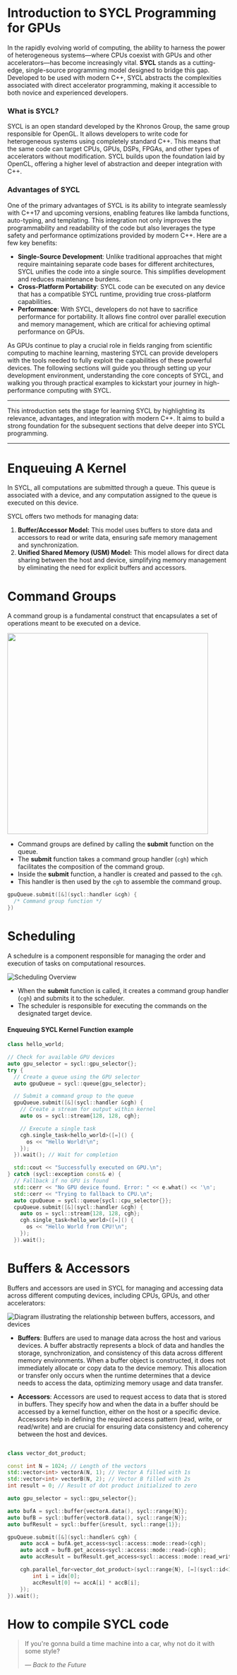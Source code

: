 # Introduction to SYCL Programming for GPUs

In the rapidly evolving world of computing, the ability to harness the power of heterogeneous systems—where CPUs coexist with GPUs and other accelerators—has become increasingly vital. **SYCL** stands as a cutting-edge, single-source programming model designed to bridge this gap. Developed to be used with modern C++, SYCL abstracts the complexities associated with direct accelerator programming, making it accessible to both novice and experienced developers.

### What is SYCL?

SYCL is an open standard developed by the Khronos Group, the same group responsible for OpenGL. It allows developers to write code for heterogeneous systems using completely standard C++. This means that the same code can target CPUs, GPUs, DSPs, FPGAs, and other types of accelerators without modification. SYCL builds upon the foundation laid by OpenCL, offering a higher level of abstraction and deeper integration with C++.

### Advantages of SYCL

One of the primary advantages of SYCL is its ability to integrate seamlessly with C++17 and upcoming versions, enabling features like lambda functions, auto-typing, and templating. This integration not only improves the programmability and readability of the code but also leverages the type safety and performance optimizations provided by modern C++. Here are a few key benefits:
- **Single-Source Development**: Unlike traditional approaches that might require maintaining separate code bases for different architectures, SYCL unifies the code into a single source. This simplifies development and reduces maintenance burdens.
- **Cross-Platform Portability**: SYCL code can be executed on any device that has a compatible SYCL runtime, providing true cross-platform capabilities.
- **Performance**: With SYCL, developers do not have to sacrifice performance for portability. It allows fine control over parallel execution and memory management, which are critical for achieving optimal performance on GPUs.

As GPUs continue to play a crucial role in fields ranging from scientific computing to machine learning, mastering SYCL can provide developers with the tools needed to fully exploit the capabilities of these powerful devices. The following sections will guide you through setting up your development environment, understanding the core concepts of SYCL, and walking you through practical examples to kickstart your journey in high-performance computing with SYCL.

---

This introduction sets the stage for learning SYCL by highlighting its relevance, advantages, and integration with modern C++. It aims to build a strong foundation for the subsequent sections that delve deeper into SYCL programming.

---


# Enqueuing A Kernel 

In SYCL, all computations are submitted through a queue. This queue is associated with a device, and any computation assigned to the queue is executed on this device.

SYCL offers two methods for managing data:
1. **Buffer/Accessor Model:** This model uses buffers to store data and accessors to read or write data, ensuring safe memory management and synchronization.
2. **Unified Shared Memory (USM) Model:** This model allows for direct data sharing between the host and device, simplifying memory management by eliminating the need for explicit buffers and accessors.

# Command Groups 

 A command group is a fundamental construct that encapsulates a set of operations meant to be executed on a device.

<img width="455" alt="" src="./images/image1.png" >


- Command groups are defined by calling the **submit** function on the queue.
- The **submit** function takes a command group handler (`cgh`) which facilitates the composition of the command group.
- Inside the **submit** function, a handler is created and passed to the `cgh`.
- This handler is then used by the `cgh` to assemble the command group.

```cpp
gpuQueue.submit([&](sycl::handler &cgh) {
  /* Command group function */
})
```


# Scheduling

A schedulre is a component responsible for managing the order and execution of tasks on computational resources.

![Scheduling Overview](./images/image3.png)

- When the **submit** function is called, it creates a command group handler (`cgh`) and submits it to the scheduler.
- The scheduler is responsible for executing the commands on the designated target device.

#### Enqueuing SYCL Kernel Function example

```cpp
class hello_world;

// Check for available GPU devices
auto gpu_selector = sycl::gpu_selector{};
try {
  // Create a queue using the GPU selector
  auto gpuQueue = sycl::queue{gpu_selector};

  // Submit a command group to the queue
  gpuQueue.submit([&](sycl::handler &cgh) {
    // Create a stream for output within kernel
    auto os = sycl::stream{128, 128, cgh};

    // Execute a single task
    cgh.single_task<hello_world>([=]() {
      os << "Hello World!\n";
    });
  }).wait(); // Wait for completion

  std::cout << "Successfully executed on GPU.\n";
} catch (sycl::exception const& e) {
  // Fallback if no GPU is found
  std::cerr << "No GPU device found. Error: " << e.what() << '\n';
  std::cerr << "Trying to fallback to CPU.\n";
  auto cpuQueue = sycl::queue{sycl::cpu_selector{}};
  cpuQueue.submit([&](sycl::handler &cgh) {
    auto os = sycl::stream{128, 128, cgh};
    cgh.single_task<hello_world>([=]() {
      os << "Hello World from CPU!\n";
    });
  }).wait();
```



# Buffers & Accessors

Buffers and accessors are used in SYCL for managing and accessing data across different computing devices, including CPUs, GPUs, and other accelerators:

![Diagram illustrating the relationship between buffers, accessors, and devices](./images/image2.png)

- **Buffers**: Buffers are used to manage data across the host and various devices. A buffer abstractly represents a block of data and handles the storage, synchronization, and consistency of this data across different memory environments. When a buffer object is constructed, it does not immediately allocate or copy data to the device memory. This allocation or transfer only occurs when the runtime determines that a device needs to access the data, optimizing memory usage and data transfer.

- **Accessors**: Accessors are used to request access to data that is stored in buffers. They specify how and when the data in a buffer should be accessed by a kernel function, either on the host or a specific device. Accessors help in defining the required access pattern (read, write, or read/write) and are crucial for ensuring data consistency and coherency between the host and devices.

```cpp

class vector_dot_product;

const int N = 1024; // Length of the vectors
std::vector<int> vectorA(N, 1); // Vector A filled with 1s
std::vector<int> vectorB(N, 2); // Vector B filled with 2s
int result = 0; // Result of dot product initialized to zero

auto gpu_selector = sycl::gpu_selector{};

auto bufA = sycl::buffer{vectorA.data(), sycl::range{N}};
auto bufB = sycl::buffer{vectorB.data(), sycl::range{N}};
auto bufResult = sycl::buffer{&result, sycl::range{1}};

gpuQueue.submit([&](sycl::handler& cgh) {
    auto accA = bufA.get_access<sycl::access::mode::read>(cgh);
    auto accB = bufB.get_access<sycl::access::mode::read>(cgh);
    auto accResult = bufResult.get_access<sycl::access::mode::read_write>(cgh);

    cgh.parallel_for<vector_dot_product>(sycl::range{N}, [=](sycl::id<1> idx) {
        int i = idx[0];
        accResult[0] += accA[i] * accB[i];
    });
}).wait();

```

# How to compile SYCL code



> If you're gonna build a time machine into a car, why not do it with some style?
>
> — *Back to the Future*
